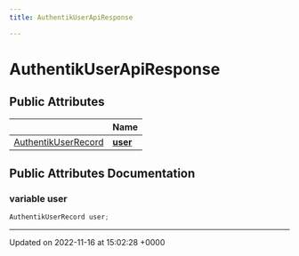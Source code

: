 ```yaml
---
title: AuthentikUserApiResponse

---
```


# AuthentikUserApiResponse





## Public Attributes

|                | Name           |
| -------------- | -------------- |
| [AuthentikUserRecord](/SignallingSystem-doc/vb/Classes/classAuthentikUserRecord/) | **[user](/SignallingSystem-doc/vb/Classes/classAuthentikUserApiResponse/#variable-user)**  |

## Public Attributes Documentation

### variable user

```csharp
AuthentikUserRecord user;
```


-------------------------------

Updated on 2022-11-16 at 15:02:28 +0000